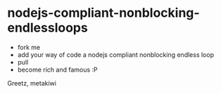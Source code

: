 nodejs-compliant-nonblocking-endlessloops
=========================================
- fork me
- add your way of code a nodejs compliant nonblocking endless loop
- pull
- become rich and famous :P

Greetz,
metakiwi
